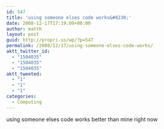 ```yaml
---
id: 547
title: 'using someone elses code works&#8230;'
date: 2008-12-17T17:19:09+00:00
author: matth
layout: post
guid: http://propri.us/wp/?p=547
permalink: /2008/12/17/using-someone-elses-code-works/
aktt_twitter_id:
  - "1504035"
  - "1504035"
  - "1504035"
aktt_tweeted:
  - "1"
  - "1"
  - "1"
categories:
  - Computing
---
```

using someone elses code works better than mine right now